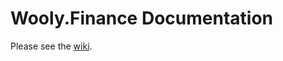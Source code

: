 # Wooly.Finance Documentation

Please see the [wiki](https://github.com/woolyfi/docs/wiki/Wooly.Finance).
